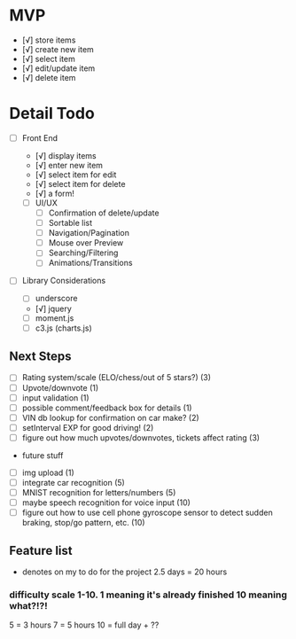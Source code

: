 # MVP
- [√] store items
 - [√] create new item
 - [√] select item
 - [√] edit/update item
 - [√] delete item


 # Detail Todo
 - [ ] Front End
   - [√] display items
   - [√] enter new item
   - [√] select item for edit
   - [√] select item for delete
   - [√] a form!

   - [ ] UI/UX
     - [ ] Confirmation of delete/update
     - [ ] Sortable list
     - [ ] Navigation/Pagination
     - [ ] Mouse over Preview
     - [ ] Searching/Filtering
     - [ ] Animations/Transitions

  - [ ] Library Considerations
    - [ ] underscore
    - [√] jquery
    - [ ] moment.js
    - [ ] c3.js (charts.js)

 ## Next Steps

- [ ] Rating system/scale (ELO/chess/out of 5 stars?) (3)
- [ ] Upvote/downvote (1)
- [ ] input validation (1)
- [ ] possible comment/feedback box for details (1)
- [ ] VIN db lookup for confirmation on car make? (2)
- [ ] setInterval EXP for good driving! (2)
- [ ] figure out how much upvotes/downvotes, tickets affect rating (3)

 - future stuff
  - [ ] img upload (1)
  - [ ] integrate car recognition (5)
  - [ ] MNIST recognition for letters/numbers (5)
  - [ ] maybe speech recognition for voice input (10)
  - [ ] figure out how to use cell phone gyroscope sensor to detect sudden braking, stop/go pattern, etc. (10)
  
  ## Feature list
  * denotes on my to do for the project
  2.5 days = 20 hours

  ### difficulty scale 1-10. 1 meaning it's already finished 10 meaning what?!?!

  5 = 3 hours
  7 = 5 hours
  10 = full day + ??
